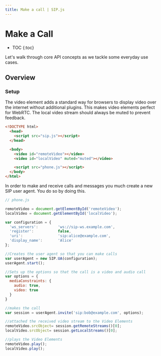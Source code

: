 ```yaml
---
title: Make a call | SIP.js
---
```


# Make a Call

* TOC
{:toc}

Let's walk through core API concepts as we tackle some everyday use cases.

## Overview

### Setup

The video element adds a standard way for browsers to display video over the internet without additional plugins. This makes video elements perfect for WebRTC. The local video stream should always be muted to prevent feedback.


~~~ html
<!DOCTYPE html>
  <head>
    <script src="sip.js"></script> 
  </head>

  <body>
    <video id="remoteVideo"></video>
    <video id="localVideo" muted="muted"></video>  

    <script src="phone.js"></script>
  </body>
</html>

~~~

In order to make and receive calls and messages you much create a new SIP user agent.  You do so by doing this.

~~~ javascript
// phone.js

remoteVideo = document.getElementById('remoteVideo');
localVideo = document.getElementById('localVideo');

var configuration = {
  'ws_servers':         'ws://sip-ws.example.com',
  'register':           false,
  'uri':                'sip:alice@example.com',
  'display_name':       'Alice'
};

//Creates the user agent so that you can make calls
var userAgent = new SIP.UA(configuration);
userAgent.start();

//Sets up the options so that the call is a video and audio call
var options = {
  mediaConstraints: {
    audio: true,
    video: true
  } 
}

//makes the call
var session = userAgent.invite('sip:bob@example.com', options);

//attached the received video stream to the Video Elements
remoteVideo.srcObject= session.getRemoteStreams()[0];
localVideo.srcObject= session.getLocalStreams()[0];

//plays the Video Elements
remoteVideo.play();
localVideo.play();

~~~


